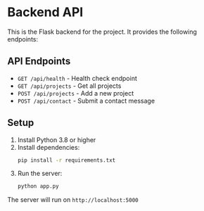 # Backend API

This is the Flask backend for the project. It provides the following endpoints:

## API Endpoints

- `GET /api/health` - Health check endpoint
- `GET /api/projects` - Get all projects
- `POST /api/projects` - Add a new project
- `POST /api/contact` - Submit a contact message

## Setup

1. Install Python 3.8 or higher
2. Install dependencies:
   ```bash
   pip install -r requirements.txt
   ```
3. Run the server:
   ```bash
   python app.py
   ```

The server will run on `http://localhost:5000`
